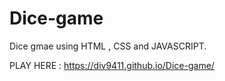 # Dice-game
Dice gmae using HTML , CSS and JAVASCRIPT.

PLAY HERE : https://div9411.github.io/Dice-game/
